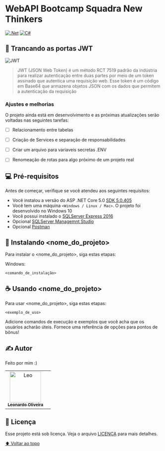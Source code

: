 # WebAPI Bootcamp Squadra New Thinkers
[![.Net](https://img.shields.io/badge/.NET-5C2D91?style=for-the-badge&logo=.net&logoColor=white)](https://docs.microsoft.com/en-us/aspnet/core/?view=aspnetcore-5.0) 
[![C#](https://img.shields.io/badge/c%23-%23239120.svg?style=for-the-badge&logo=c-sharp&logoColor=white)](https://docs.microsoft.com/en-us/dotnet/csharp/)

## 🚪 Trancando as portas JWT

<!---Esses são exemplos. Veja https://shields.io para outras pessoas ou para personalizar este conjunto de escudos. Você pode querer incluir dependências, status do projeto e informações de licença aqui--->


<img src="https://images.ctfassets.net/23aumh6u8s0i/4Q6uHmPKZjR2XVuIehcO9J/4537716dd5f5d355c8a64c16726f15c0/jwt" alt="JWT">

> JWT (JSON Web Token) é um método RCT 7519 padrão da indústria para realizar autenticação entre duas partes por meio de um token assinado que autentica uma requisição web. Esse token é um código em Base64 que armazena objetos JSON com os dados que permitem a autenticação da requisição

### Ajustes e melhorias

O projeto ainda está em desenvolvimento e as próximas atualizações serão voltadas nas seguintes tarefas:

- [ ] Relacionamento entre tabelas
- [ ] Criação de Services e separação de responsabilidades
- [ ] Criar um arquivo para variaveis secretas .ENV
- [ ] Renomeação de rotas para algo próximo de um projeto real


## 💻 Pré-requisitos

Antes de começar, verifique se você atendeu aos seguintes requisitos:
* Você instalou a versão do ASP .NET Core 5.0 [SDK 5.0.405](https://dotnet.microsoft.com/en-us/download/dotnet/5.0)
* Você tem uma máquina `<Windows / Linux / Mac>`. O projeto foi desenvolvido no Windows 10
* Você possui instalado o [SQLServer Express 2016](https://docs.microsoft.com/en-us/sql/database-engine/configure-windows/sql-server-express-localdb?view=sql-server-ver15)
* Opcional [SQLServer Managemnt Studio](https://docs.microsoft.com/en-us/sql/ssms/download-sql-server-management-studio-ssms?view=sql-server-ver15)
* Opcional [Postman](https://www.postman.com/downloads/)

## 🚀 Instalando <nome_do_projeto>

Para instalar o <nome_do_projeto>, siga estas etapas:

Windows:
```
<comando_de_instalação>
```

## ☕ Usando <nome_do_projeto>

Para usar <nome_do_projeto>, siga estas etapas:

```
<exemplo_de_uso>
```

Adicione comandos de execução e exemplos que você acha que os usuários acharão úteis. Fornece uma referência de opções para pontos de bônus!

## ✍️ Autor

Feito por mim :)

<table>
    <td align="center">
      <a href="#">
        <img src="https://avatars.githubusercontent.com/u/38565099?v=4" width="100px;" alt="Leo"/><br>
        <sub>
          <b>Leonardo Oliveira</b>
        </sub>
      </a>
    <td align="center">
</table>

## 📝 Licença

Esse projeto está sob licença. Veja o arquivo [LICENÇA](LICENSE.md) para mais detalhes.

[⬆ Voltar ao topo](#nome-do-projeto)<br>
